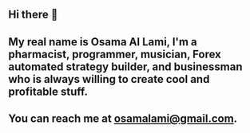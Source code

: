 ## Hi there 👋
## My real name is Osama Al Lami, I'm a pharmacist, programmer, musician, Forex automated strategy builder, and businessman who is always willing to create cool and profitable stuff.
## You can reach me at osamalami@gmail.com.

<!--
**lamicode/lamicode** is a ✨ _special_ ✨ repository because its `README.md` (this file) appears on your GitHub profile.

Here are some ideas to get you started:

- 🔭 I’m currently working on ...
- 🌱 I’m currently learning ...
- 👯 I’m looking to collaborate on ...
- 🤔 I’m looking for help with ...
- 💬 Ask me about ...
- 📫 How to reach me: ...
- 😄 Pronouns: ...
- ⚡ Fun fact: ...
-->
